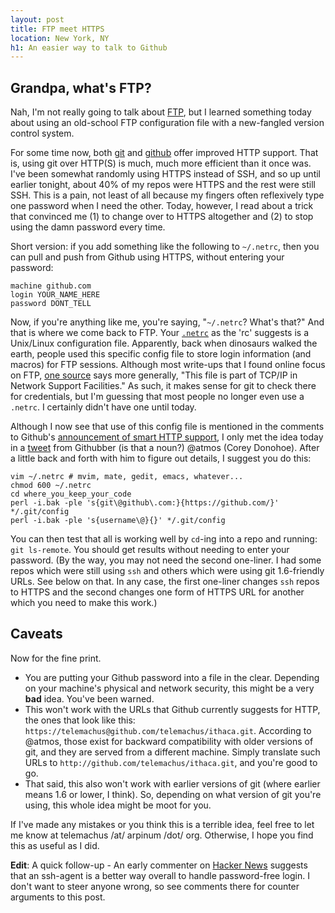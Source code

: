 ```yaml
---
layout: post
title: FTP meet HTTPS
location: New York, NY
h1: An easier way to talk to Github
---
```


## Grandpa, what's FTP?

Nah, I'm not really going to talk about [FTP](http://en.wikipedia.org/wiki/Ftp), but I learned something today about using an old-school FTP configuration file with a new-fangled version control system.

For some time now, both [git](http://progit.org/2010/03/04/smart-http.html) and [github](http://github.com/blog/642-smart-http-support) offer improved HTTP support. That is, using git over HTTP(S) is much, much more efficient than it once was. I've been somewhat randomly using HTTPS instead of SSH, and so up until earlier tonight, about 40% of my repos were HTTPS and the rest were still SSH. This is a pain, not least of all because my fingers often reflexively type one password when I need the other. Today, however, I read about a trick that convinced me (1) to change over to HTTPS altogether and (2) to stop using the damn password every time.

Short version: if you add something like the following to `~/.netrc`, then you can pull and push from Github using HTTPS, without entering your password:

<pre><code>machine github.com
login YOUR_NAME_HERE
password DONT_TELL</code></pre>

Now, if you're anything like me, you're saying, "`~/.netrc`? What's that?" And that is where we come back to FTP. Your [`.netrc`](http://man.cx/netrc) as the 'rc' suggests is a Unix/Linux configuration file. Apparently, back when dinosaurs walked the earth, people used this specific config file to store login information (and macros) for FTP sessions. Although most write-ups that I found online focus on FTP, [one source](http://publib.boulder.ibm.com/infocenter/aix/v6r1/index.jsp?topic=/com.ibm.aix.files/doc/aixfiles/netrc.htm) says more generally, "This file is part of TCP/IP in Network Support Facilities." As such, it makes sense for git to check there for credentials, but I'm guessing that most people no longer even use a `.netrc`. I certainly didn't have one until today.

Although I now see that use of this config file is mentioned in the comments to Github's [announcement of smart HTTP support](http://github.com/blog/642-smart-http-support#comment-7410), I only met the idea today in a [tweet](http://twitter.com/#!/atmos/status/27319420419) from Githubber (is that a noun?) @atmos (Corey Donohoe). After a little back and forth with him to figure out details, I suggest you do this:

<pre><code>vim ~/.netrc # mvim, mate, gedit, emacs, whatever...
chmod 600 ~/.netrc
cd where_you_keep_your_code
perl -i.bak -ple 's{git\@github\.com:}{https://github.com/}' */.git/config
perl -i.bak -ple 's{username\@}{}' */.git/config
</code></pre>

You can then test that all is working well by `cd`-ing into a repo and running: `git ls-remote`. You should get results without needing to enter your password. (By the way, you may not need the second one-liner. I had some repos which were still using `ssh` and others which were using git 1.6-friendly URLs. See below on that. In any case, the first one-liner changes `ssh` repos to HTTPS and the second changes one form of HTTPS URL for another which you need to make this work.)

## Caveats

Now for the fine print.

+ You are putting your Github password into a file in the clear. Depending on your machine's physical and network security, this might be a very **bad** idea. You've been warned.
+ This won't work with the URLs that Github currently suggests for HTTP, the ones that look like this: `https://telemachus@github.com/telemachus/ithaca.git`. According to @atmos, those exist for backward compatibility with older versions of git, and they are served from a different machine. Simply translate such URLs to `http://github.com/telemachus/ithaca.git`, and you're good to go.
+ That said, this also won't work with earlier versions of git (where earlier means 1.6 or lower, I think). So, depending on what version of git you're using, this whole idea might be moot for you.

If I've made any mistakes or you think this is a terrible idea, feel free to let me know at telemachus /at/ arpinum /dot/ org. Otherwise, I hope you find this as useful as I did.

**Edit**: A quick follow-up - An early commenter on [Hacker News](http://news.ycombinator.com/item?id=1793220) suggests that an ssh-agent is a better way overall to handle password-free login. I don't want to steer anyone wrong, so see comments there for counter arguments to this post.
